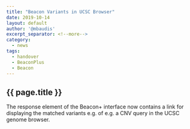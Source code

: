 ```yaml
---
title: "Beacon Variants in UCSC Browser"
date: 2019-10-14
layout: default
author: '@mbaudis'
excerpt_separator: <!--more-->
category:
  - news
tags:
  - handover
  - BeaconPlus
  - Beacon
---
```


## {{ page.title }}

The response element of the Beacon+ interface now contains a link for
displaying the matched variants e.g. of e.g. a CNV query in the UCSC
genome browser.
